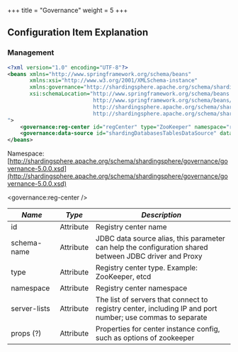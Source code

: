+++
title = "Governance"
weight = 5
+++

## Configuration Item Explanation

### Management

```xml
<?xml version="1.0" encoding="UTF-8"?>
<beans xmlns="http://www.springframework.org/schema/beans"
       xmlns:xsi="http://www.w3.org/2001/XMLSchema-instance" 
       xmlns:governance="http://shardingsphere.apache.org/schema/shardingsphere/governance"
       xsi:schemaLocation="http://www.springframework.org/schema/beans
                           http://www.springframework.org/schema/beans/spring-beans.xsd
                           http://shardingsphere.apache.org/schema/shardingsphere/governance
                           http://shardingsphere.apache.org/schema/shardingsphere/governance/governance.xsd
">
    <governance:reg-center id="regCenter" type="ZooKeeper" namespace="regCenter" server-lists="localhost:2181" />
    <governance:data-source id="shardingDatabasesTablesDataSource" data-source-names="demo_ds_0, demo_ds_1" reg-center-ref="regCenter" config-center-ref="distMetaDataPersistService" rule-refs="shardingRule" overwrite="true" schema-name="sharding_db" />
</beans>
```

Namespace: [http://shardingsphere.apache.org/schema/shardingsphere/governance/governance-5.0.0.xsd](http://shardingsphere.apache.org/schema/shardingsphere/governance/governance-5.0.0.xsd)

<governance:reg-center />

| *Name*        | *Type*     | *Description*                                                                                             |
| ------------- | ---------- | --------------------------------------------------------------------------------------------------------- |
| id            | Attribute  | Registry center name                                                                                      |
| schema-name   | Attribute  | JDBC data source alias, this parameter can help the configuration shared between JDBC driver and Proxy    |
| type          | Attribute  | Registry center type. Example: ZooKeeper, etcd                                                            |
| namespace     | Attribute  | Registry center namespace                                                                                 |
| server-lists  | Attribute  | The list of servers that connect to registry center, including IP and port number; use commas to separate |
| props (?)     | Attribute  | Properties for center instance config, such as options of zookeeper                                       |
